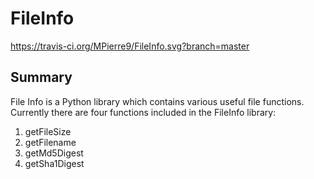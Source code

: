 # FileInfo
https://travis-ci.org/MPierre9/FileInfo.svg?branch=master
## Summary
File Info is a Python library which contains various useful file functions. Currently there are four functions included in the FileInfo library: 

1. getFileSize
1. getFilename
1. getMd5Digest
1. getSha1Digest
